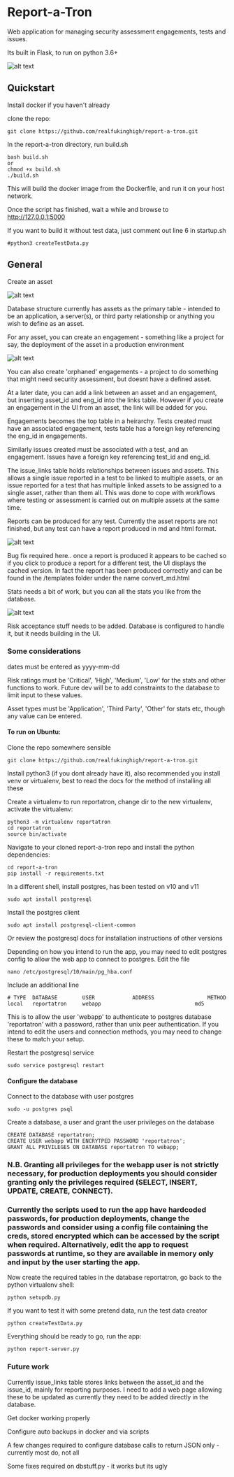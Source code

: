 # Report-a-Tron

Web application for managing security assessment engagements, tests and issues.

Its built in Flask, to run on python 3.6+

![alt text](https://github.com/realfukinghigh/report-a-tron/blob/master/images/homepage.png "homepage")

## Quickstart

Install docker if you haven't already

clone the repo:
```
git clone https://github.com/realfukinghigh/report-a-tron.git
```

In the report-a-tron directory, run build.sh
```
bash build.sh
or
chmod +x build.sh
./build.sh
```

This will build the docker image from the Dockerfile, and run it on your host network.

Once the script has finished, wait a while and browse to http://127.0.0.1:5000

If you want to build it without test data, just comment out line 6 in startup.sh
```
#python3 createTestData.py
```

## General

Create an asset

![alt text](https://github.com/realfukinghigh/report-a-tron/blob/master/images/forms.png "forms")

Database structure currently has assets as the primary table - intended to be an application, a server(s), or third party relationship or anything you wish to define as an asset.

For any asset, you can create an engagement - something like a project for say, the deployment of the asset in a production environment

![alt text](https://github.com/realfukinghigh/report-a-tron/blob/master/images/engdata.png "engagements")

You can also create 'orphaned' engagements - a project to do something that might need security assessment, but doesnt have a defined asset.

At a later date, you can add a link between an asset and an engagement, but inserting asset_id and eng_id into the links table. However if you create an engagement in the UI from an asset, the link will be added for you.

Engagements becomes the top table in a heirarchy. Tests created must have an associated engagement, tests table has a foreign key referencing the eng_id in engagements.

Similarly issues created must be associated with a test, and an engagement. Issues have a foreign key referencing test_id and eng_id.

The issue_links table holds relationships between issues and assets. This allows a single issue reported in a test to be linked to multiple assets, or an issue reported for a test that has multiple linked assets to be assigned to a single asset, rather than them all. This was done to cope with workflows where testing or assessment is carried out on multiple assets at the same time.

Reports can be produced for any test. Currently the asset reports are not finished, but any test can have a report produced in md and html format.

![alt text](https://github.com/realfukinghigh/report-a-tron/blob/master/images/testreport.png "report")

Bug fix required here.. once a report is produced it appears to be cached so if you click to produce a report for a different test, the UI displays the cached version. In fact the report has been produced correctly and can be found in the /templates folder under the name convert_md.html

Stats needs a bit of work, but you can all the stats you like from the database.

![alt text](https://github.com/realfukinghigh/report-a-tron/blob/master/images/stats.png "stats")

Risk acceptance stuff needs to be added. Database is configured to handle it, but it needs building in the UI.

### Some considerations

dates must be entered as yyyy-mm-dd

Risk ratings must be 'Critical', 'High', 'Medium', 'Low' for the stats and other functions to work. Future dev will be to add constraints to the database to limit input to these values.

Asset types must be 'Application', 'Third Party', 'Other' for stats etc, though any value can be entered.

#### To run on Ubuntu:

Clone the repo somewhere sensible
```
git clone https://github.com/realfukinghigh/report-a-tron.git
```
Install python3 (if you dont already have it), also recommended you install venv or virtualenv, best to read the docs for the method of installing all these

Create a virtualenv to run reportatron, change dir to the new virtualenv, activate the virtualenv:
```
python3 -m virtualenv reportatron
cd reportatron
source bin/activate
```
Navigate to your cloned report-a-tron repo and install the python dependencies:
```
cd report-a-tron
pip install -r requirements.txt
```

In a different shell, install postgres, has been tested on v10 and v11
```
sudo apt install postgresql
```
Install the postgres client
```
sudo apt install postgresql-client-common
```
Or review the postgresql docs for installation instructions of other versions

Depending on how you intend to run the app, you may need to edit postgres config to allow the web app to connect to postgres.
Edit the file
```
nano /etc/postgresql/10/main/pg_hba.conf
```
Include an additional line
```
# TYPE  DATABASE        USER            ADDRESS                 METHOD
local   reportatron     webapp                         		md5
```
This is to allow the user 'webapp' to authenticate to postgres database 'reportatron' with a password, rather than unix peer authentication.
If you intend to edit the users and connection methods, you may need to change these to match your setup.

Restart the postgresql service
```
sudo service postgresql restart
```

#### Configure the database

Connect to the database with user postgres
```
sudo -u postgres psql
```
Create a database, a user and grant the user privileges on the database
```
CREATE DATABASE reportatron;
CREATE USER webapp WITH ENCRYTPED PASSWORD 'reportatron';
GRANT ALL PRIVILEGES ON DATABASE reportatron TO webapp;
```
### N.B. Granting all privileges for the webapp user is not strictly necessary, for production deployments you should consider granting only the privileges required (SELECT, INSERT, UPDATE, CREATE, CONNECT).
### Currently the scripts used to run the app have hardcoded passwords, for production deployments, change the passwords and consider using a config file containing the creds, stored encrypted which can be accessed by the script when required. Alternatively, edit the app to request passwords at runtime, so they are available in memory only and input by the user starting the app.

Now create the required tables in the database reportatron, go back to the python virtualenv shell:
```
python setupdb.py
```
If you want to test it with some pretend data, run the test data creator
```
python createTestData.py
```

Everything should be ready to go, run the app:
```
python report-server.py
```

### Future work
Currently issue_links table stores links between the asset_id and the issue_id, mainly for reporting purposes. I need to add a web page allowing these to be updated as currently they need to be added directly in the database.

Get docker working properly

Configure auto backups in docker and via scripts

A few changes required to configure database calls to return JSON only - currently most do, not all

Some fixes required on dbstuff.py - it works but its ugly
